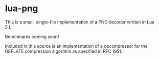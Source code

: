 # lua-png

This is a small, single-file implementation of a PNG decoder written in Lua 5.1.

Benchmarks coming soon!

Included in this source is an implementation of a decompressor for the DEFLATE compression algorithm as specified in RFC 1951.

